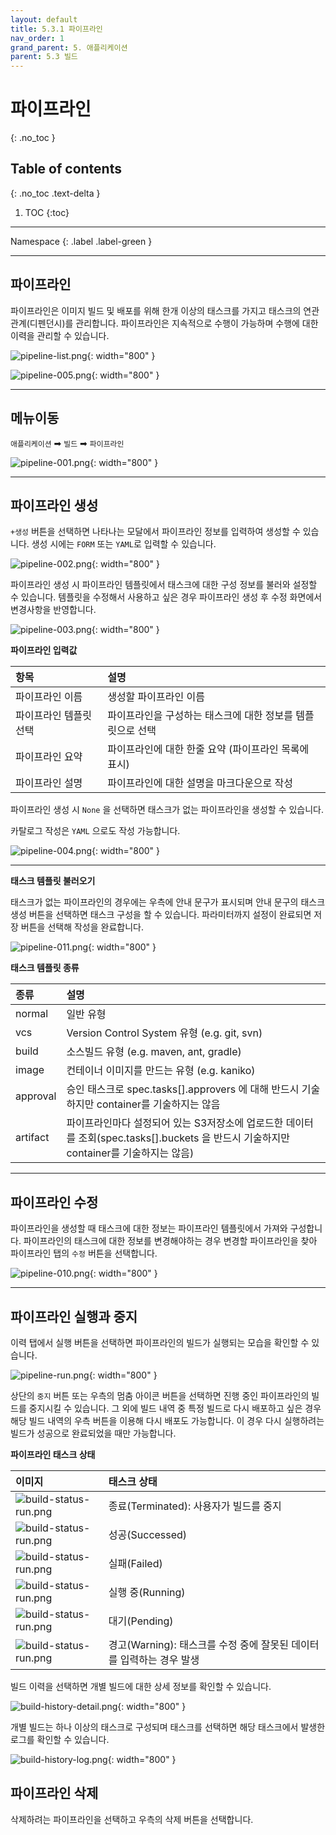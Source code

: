 ```yaml
---
layout: default
title: 5.3.1 파이프라인
nav_order: 1
grand_parent: 5. 애플리케이션
parent: 5.3 빌드
---
```


# 파이프라인 
{: .no_toc }

## Table of contents
{: .no_toc .text-delta }

1. TOC
{:toc}

---

<div class="code-example" markdown="1">
Namespace
{: .label .label-green }
</div>


---

## 파이프라인
파이프라인은 이미지 빌드 및 배포를 위해 한개 이상의 태스크를 가지고 태스크의 연관 관계(디펜던시)를 관리합니다. 파이프라인은 지속적으로 수행이 가능하며 수행에 대한 이력을 관리할 수 있습니다.

![pipeline-list.png](/assets/images/application/pipeline/pipeline-list.png){: width="800" }

![pipeline-005.png](/assets/images/application/pipeline/pipeline-005.png){: width="800" }


---

## 메뉴이동

`애플리케이션` ➡ `빌드` ➡ `파이프라인`

![pipeline-001.png](/assets/images/application/pipeline/pipeline-001.png){: width="800" }

---


## 파이프라인 생성

`+생성` 버튼을 선택하면 나타나는 모달에서 파이프라인 정보를 입력하여 생성할 수 있습니다. 
생성 시에는 `FORM` 또는 `YAML`로 입력할 수 있습니다.

![pipeline-002.png](/assets/images/application/pipeline/pipeline-002.png){: width="800" }

파이프라인 생성 시 파이프라인 템플릿에서 태스크에 대한 구성 정보를 불러와 설정할 수 있습니다. 
템플릿을 수정해서 사용하고 싶은 경우 파이프라인 생성 후 수정 화면에서 변경사항을 반영합니다.


![pipeline-003.png](/assets/images/application/pipeline/pipeline-003.png){: width="800" }

**파이프라인 입력값**

| 항목        |  설명  |
|:------------|:-------|
| 파이프라인 이름 | 생성할 파이프라인 이름 |
| 파이프라인 템플릿 선택 | 파이프라인을 구성하는 태스크에 대한 정보를 템플릿으로 선택 |
| 파이프라인 요약 | 파이프라인에 대한 한줄 요약 (파이프라인 목록에 표시) |
| 파이프라인 설명 | 파이프라인에 대한 설명을 마크다운으로 작성 |

파이프라인 생성 시 `None` 을 선택하면 태스크가 없는 파이프라인을 생성할 수 있습니다.

카탈로그 작성은 `YAML` 으로도 작성 가능합니다.

![pipeline-004.png](/assets/images/application/pipeline/pipeline-004.png){: width="800" }

---

**태스크 템플릿 불러오기**

태스크가 없는 파이프라인의 경우에는 우측에 안내 문구가 표시되며 안내 문구의 태스크 생성 버튼을 선택하면 태스크 구성을 할 수 있습니다. 파라미터까지 설정이 완료되면 저장 버튼을 선택해 작성을 완료합니다.


![pipeline-011.png](/assets/images/application/pipeline/pipeline-011.png){: width="800" }

**태스크 템플릿 종류**

| 종류        |  설명  |
|:------------|:-------|
| normal | 일반 유형 |
| vcs | Version Control System 유형 (e.g. git, svn) | 
| build | 소스빌드 유형 (e.g. maven, ant, gradle) | 
| image | 컨테이너 이미지를 만드는 유형 (e.g. kaniko) | 
| approval | 승인 태스크로 spec.tasks[].approvers 에 대해 반드시 기술하지만 container를 기술하지는 않음 |
| artifact | 파이프라인마다 설정되어 있는 S3저장소에 업로드한 데이터를 조회(spec.tasks[].buckets 을 반드시 기술하지만 container를 기술하지는 않음) |


---

## 파이프라인 수정


파이프라인을 생성할 때 태스크에 대한 정보는 파이프라인 템플릿에서 가져와 구성합니다. 파이프라인의 태스크에 대한 정보를 변경해야하는 경우 변경할 파이프라인을 찾아 파이프라인 탭의 `수정` 버튼을 선택합니다.

![pipeline-010.png](/assets/images/application/pipeline/pipeline-010.png){: width="800" }


---

## 파이프라인 실행과 중지
이력 탭에서 실행 버튼을 선택하면 파이프라인의 빌드가 실행되는 모습을 확인할 수 있습니다.

![pipeline-run.png](/assets/images/application/pipeline/pipeline-run.png){: width="800" }

상단의 `중지` 버튼 또는 우측의 멈춤 아이콘 버튼을 선택하면 진행 중인 파이프라인의 빌드를 중지시킬 수 있습니다. 그 외에 빌드 내역 중 특정 빌드로 다시 배포하고 싶은 경우 해당 빌드 내역의 우측 버튼을 이용해 다시 배포도 가능합니다. 
이 경우 다시 실행하려는 빌드가 성공으로 완료되었을 때만 가능합니다.


**파이프라인 태스크 상태**

| 이미지        |  태스크 상태  |
|:------------|:-------|
| ![build-status-run.png](/assets/images/application/pipeline/build-status-not-builted.png)        | 종료(Terminated): 사용자가 빌드를 중지 | 
| ![build-status-run.png](/assets/images/application/pipeline/build-status-successed.png)         | 성공(Successed)  | 
| ![build-status-run.png](/assets/images/application/pipeline/build-status-failed.png)          | 실패(Failed)  | 
| ![build-status-run.png](/assets/images/application/pipeline/build-status-running.png)    | 실행 중(Running) | 
| ![build-status-run.png](/assets/images/application/pipeline/build-status-pending.png) | 대기(Pending) |
| ![build-status-run.png](/assets/images/application/pipeline/build-status-unstable.png) | 경고(Warning): 태스크를 수정 중에 잘못된 데이터를 입력하는 경우 발생 |

빌드 이력을 선택하면 개별 빌드에 대한 상세 정보를 확인할 수 있습니다.

![build-history-detail.png](/assets/images/application/pipeline/build-history-detail.png){: width="800" }

개별 빌드는 하나 이상의 태스크로 구성되며 태스크를 선택하면 해당 태스크에서 발생한 로그를 확인할 수 있습니다.

![build-history-log.png](/assets/images/application/pipeline/build-history-log.png){: width="800" }


## 파이프라인 삭제

삭제하려는 파이프라인을 선택하고 우측의 삭제 버튼을 선택합니다.